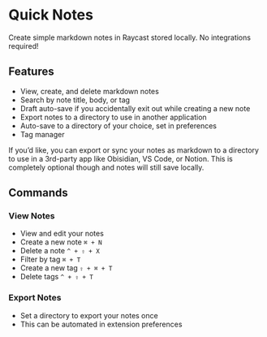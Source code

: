 # Quick Notes

Create simple markdown notes in Raycast stored locally. No integrations required!

## Features

- View, create, and delete markdown notes
- Search by note title, body, or tag
- Draft auto-save if you accidentally exit out while creating a new note
- Export notes to a directory to use in another application
- Auto-save to a directory of your choice, set in preferences
- Tag manager

If you’d like, you can export or sync your notes as markdown to a directory to use in a 3rd-party app like Obisidian, VS Code, or Notion. This is completely optional though and notes will still save locally.

## Commands

### View Notes

- View and edit your notes
- Create a new note `⌘ + N`
- Delete a note `^ + ⇧ + X`
- Filter by tag `⌘ + T`
- Create a new tag `⇧ + ⌘ + T`
- Delete tags `^ + ⇧ + T`

### Export Notes

- Set a directory to export your notes once
- This can be automated in extension preferences
